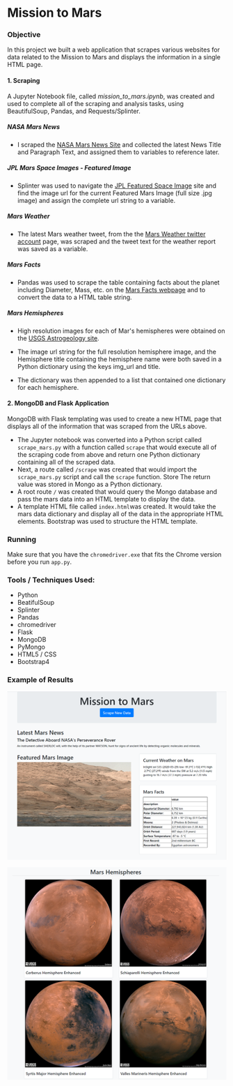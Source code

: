 # Mission to Mars

### Objective

In this project we built a web application that scrapes various websites for data related to the Mission to Mars and displays the information in a single HTML page. 

#### 1. Scraping

A Jupyter Notebook file, called *mission_to_mars.ipynb*, was created and used to complete all of the  scraping and analysis tasks, using BeautifulSoup, Pandas, and Requests/Splinter.

##### NASA Mars News

- I scraped the [NASA Mars News Site](https://mars.nasa.gov/news/) and collected the latest News Title and Paragraph Text, and assigned them to variables to reference later.

##### JPL Mars Space Images - Featured Image

- Splinter was used to navigate the  [JPL Featured Space Image](https://www.jpl.nasa.gov/spaceimages/?search=&category=Mars) site and find the image url for the current Featured Mars Image (full size .jpg image) and assign the complete url string to a variable.

##### Mars Weather

- The latest Mars weather tweet, from the the [Mars Weather twitter account](https://twitter.com/marswxreport?lang=en) page, was scraped and the tweet text for the weather report was saved as a variable.

##### Mars Facts

- Pandas was used to scrape the table containing facts about the planet including Diameter, Mass, etc. on the [Mars Facts webpage](https://space-facts.com/mars/) and to convert the data to a HTML table string.

##### Mars Hemispheres

- High resolution images for each of Mar's hemispheres were obtained on the [USGS Astrogeology site](https://astrogeology.usgs.gov/search/results?q=hemisphere+enhanced&k1=target&v1=Mars).
- The image url string for the full resolution hemisphere image, and the Hemisphere title containing the hemisphere name were both saved in a Python dictionary using the keys img_url and title.

- The dictionary was then appended to a list that contained one dictionary for each hemisphere.




#### 2. MongoDB and Flask Application

MongoDB with Flask templating was used to create a new HTML page that displays all of the information that was scraped from the URLs above.

- The Jupyter notebook was converted into a Python script called `scrape_mars.py` with a function called `scrape` that would execute all of the scraping code from above and return one Python dictionary containing all of the scraped data.
- Next, a route called `/scrape` was created that would import the `scrape_mars.py` script and call the `scrape` function. Store The return value was stored in Mongo as a Python dictionary.
- A root route `/` was created that would query the Mongo database and pass the mars data into an HTML template to display the data.
- A template HTML file called `index.html`was created. It would take the mars data dictionary and display all of the data in the appropriate HTML elements. Bootstrap was used to structure the HTML template.



### Running

Make sure that you have the `chromedriver.exe` that fits the Chrome version before you run `app.py`.

### Tools / Techniques Used:

- Python
- BeatifulSoup
- Splinter
- Pandas
- chromedriver
- Flask
- MongoDB
- PyMongo
- HTML5 / CSS
- Bootstrap4



### Example of Results



![](Images/mission_to_mars_part1_corr.png)

![](Images/mission_to_mars_part2.png)